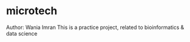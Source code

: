 # microtech
Author: Wania Imran
This is a practice project, related to bioinformatics &amp; data science
